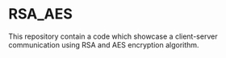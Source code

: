 # RSA_AES
This repository contain a code which showcase a client-server communication using RSA and AES encryption algorithm.
